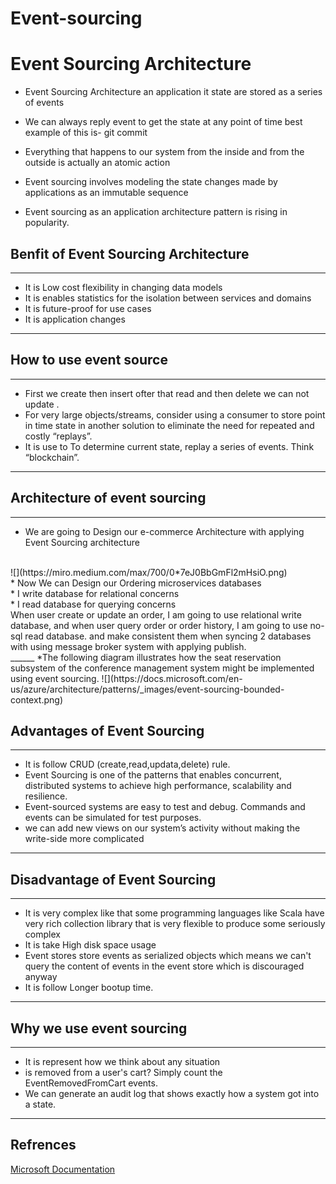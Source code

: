 # Event-sourcing
# Event Sourcing Architecture

*  Event Sourcing Architecture an application it state are stored as a series of events 

* We can always reply event to get the state at any point of time
best example of this is-  git commit

* Everything that happens to our system from the inside and from the outside is actually an atomic action

 * Event sourcing involves modeling the state changes made by applications as an immutable sequence

* Event sourcing as an application architecture pattern is rising in popularity.

## Benfit of Event Sourcing Architecture
_____
 * It is Low cost flexibility in changing data models<br>
 * It is enables statistics for the  isolation between  services and domains<br>
 * It is future-proof for use cases<br>
 * It is application changes
___
## How to use event source
____
* First we create then insert ofter that read and then delete we can not update .
* For very large objects/streams, consider using a consumer to store point in time state in another solution to eliminate the need for repeated and costly “replays”.
 * It is use to To determine current state, replay a series of events.  Think “blockchain”.
 _____
 ## Architecture of event sourcing
 _____
 * We are going to Design our e-commerce Architecture with applying Event Sourcing architecture<br>
 <br>
 ![](https://miro.medium.com/max/700/0*7eJ0BbGmFl2mHsiO.png)<br>
 * Now We can Design our Ordering microservices databases
 <br>
 * I write database for relational concerns<br>
 * I read database for querying concerns<br>
 When user create or update an order, I am going to use relational write database, and when user query order or order history, I am going to use no-sql read database. and make consistent them when syncing 2 databases with using message broker system with applying publish.<br>
 ______
 *The following diagram illustrates how the seat reservation subsystem of the conference management system might be implemented using event sourcing.
 ![](https://docs.microsoft.com/en-us/azure/architecture/patterns/_images/event-sourcing-bounded-context.png)

 ## Advantages of Event Sourcing
 ___
 * It is follow CRUD (create,read,updata,delete) rule.<br>
 * Event Sourcing is one of the patterns that enables concurrent, distributed systems to achieve high performance, scalability and resilience.<br>
 * Event-sourced systems are easy to test and debug. Commands and events can be simulated for test purposes.<br>
 * we can add new views on our system’s activity without making the write-side more complicated<br>
 ____
## Disadvantage of Event Sourcing<br>
_____
* It is very complex like that some programming languages like Scala have very rich collection library that is very flexible to produce some seriously complex<br>
* It is take High disk space usage <br>
* Event stores store events as serialized objects which means we can't query the content of events in the event store which is discouraged anyway
* It is follow Longer bootup time.
___
## Why we use event sourcing
___
* It is represent how we think about any situation<br>
* is removed from a user's cart? Simply count the EventRemovedFromCart events.<br>
* We can generate an audit log that shows exactly how a system got into a state.<br>
____
 ## Refrences
 [Microsoft Documentation](https://docs.microsoft.com/en-us/azure/architecture/patterns/event-sourcing)
